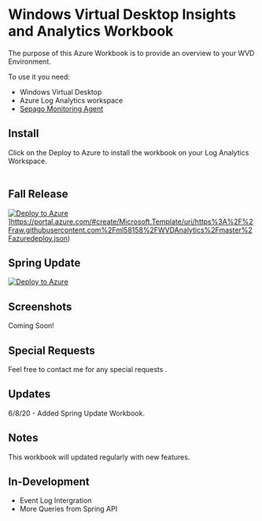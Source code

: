 # Windows Virtual Desktop Insights and Analytics Workbook 

The purpose of this Azure Workbook is to provide an overview to your WVD Environment. 

To use it you need:
- Windows Virtual Desktop
- Azure Log Analytics workspace
- <a href="http://loganalytics.sepago.com/download.html">Sepago Monitoring Agent</a>


## Install
Click on the Deploy to Azure to install the workbook on your Log Analytics Workspace.
<br> <br>

## Fall Release
[![Deploy to Azure](https://aka.ms/deploytoazurebutton)](https://aka.ms/deploytoazurebutton)]https://portal.azure.com/#create/Microsoft.Template/uri/https%3A%2F%2Fraw.githubusercontent.com%2Fml58158%2FWVDAnalytics%2Fmaster%2Fazuredeploy.json)

## Spring Update
[![Deploy to Azure](https://aka.ms/deploytoazurebutton)](https://portal.azure.com/#create/Microsoft.Template/uri/https%3A%2F%2Fraw.githubusercontent.com%2Fml58158%2FWVDAnalytics%2Fmaster%2Fspringdeploy.json)



## Screenshots

Coming Soon!

## Special Requests

Feel free to contact me for any special requests .

## Updates

6/8/20 - Added Spring Update Workbook. 


## Notes

This workbook will updated regularly with new features.

## In-Development
* Event Log Intergration
* More Queries from Spring API
